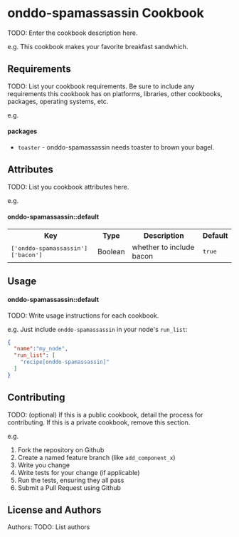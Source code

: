 onddo-spamassassin Cookbook
===========================
TODO: Enter the cookbook description here.

e.g.
This cookbook makes your favorite breakfast sandwhich.

Requirements
------------
TODO: List your cookbook requirements. Be sure to include any requirements this cookbook has on platforms, libraries, other cookbooks, packages, operating systems, etc.

e.g.
#### packages
- `toaster` - onddo-spamassassin needs toaster to brown your bagel.

Attributes
----------
TODO: List you cookbook attributes here.

e.g.
#### onddo-spamassassin::default
<table>
  <tr>
    <th>Key</th>
    <th>Type</th>
    <th>Description</th>
    <th>Default</th>
  </tr>
  <tr>
    <td><tt>['onddo-spamassassin']['bacon']</tt></td>
    <td>Boolean</td>
    <td>whether to include bacon</td>
    <td><tt>true</tt></td>
  </tr>
</table>

Usage
-----
#### onddo-spamassassin::default
TODO: Write usage instructions for each cookbook.

e.g.
Just include `onddo-spamassassin` in your node's `run_list`:

```json
{
  "name":"my_node",
  "run_list": [
    "recipe[onddo-spamassassin]"
  ]
}
```

Contributing
------------
TODO: (optional) If this is a public cookbook, detail the process for contributing. If this is a private cookbook, remove this section.

e.g.
1. Fork the repository on Github
2. Create a named feature branch (like `add_component_x`)
3. Write you change
4. Write tests for your change (if applicable)
5. Run the tests, ensuring they all pass
6. Submit a Pull Request using Github

License and Authors
-------------------
Authors: TODO: List authors
